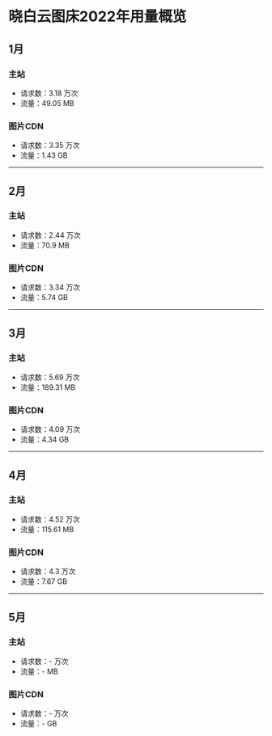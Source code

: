 # 晓白云图床2022年用量概览

## 1月

### 主站

- 请求数：3.18 万次
- 流量：49.05 MB

### 图片CDN

- 请求数：3.35 万次
- 流量：1.43 GB

---

## 2月

### 主站

- 请求数：2.44 万次
- 流量：70.9 MB

### 图片CDN

- 请求数：3.34 万次
- 流量：5.74 GB

---

## 3月

### 主站

- 请求数：5.69 万次
- 流量：189.31 MB

### 图片CDN

- 请求数：4.09 万次
- 流量：4.34 GB

---

## 4月

### 主站

- 请求数：4.52 万次
- 流量：115.61 MB

### 图片CDN

- 请求数：4.3 万次
- 流量：7.67 GB


---

## 5月

### 主站

- 请求数：- 万次
- 流量：- MB

### 图片CDN

- 请求数：- 万次
- 流量：- GB